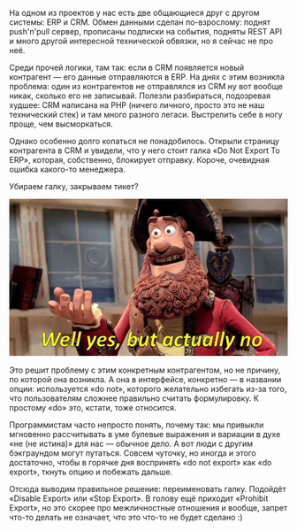 ﻿На одном из проектов у нас есть две общающиеся друг с другом системы: ERP и CRM. Обмен данными сделан по-взрослому: поднят push'n'pull сервер, прописаны подписки на события, подняты REST API и много другой интересной технической обвязки, но я сейчас не про неё.

Среди прочей логики, там так: если в CRM появляется новый контрагент — его данные отправляются в ERP. На днях с этим возникла проблема: один из контрагентов не отправлялся из CRM ну вот вообще никак, сколько его не записывай. Полезли разбираться, подозревая худшее: CRM написана на PHP (ничего личного, просто это не наш технический стек) и там много разного легаси. Выстрелить себе в ногу проще, чем высморкаться. 

Однако особенно долго копаться не понадобилось. Открыли страницу контрагента в CRM и увидели, что у него стоит галка «Do Not Export To ERP», которая, собственно, блокирует отправку. Короче, очевидная ошибка какого-то менеджера. 

Убираем галку, закрываем тикет?

![Well yes, but actually no](actually.jpg)

Это решит проблему с этим конкретным контрагентом, но не причину, по которой она возникла. А она в интерфейсе, конкретно — в названии опции: используется «do not», которого желательно избегать из-за того, что пользователям сложнее правильно считать формулировку. К простому «do» это, кстати, тоже относится.

Программистам часто непросто понять, почему так: мы привыкли мгновенно рассчитывать в уме булевые выражения и вариации в духе «не (не истина)» для нас — обычное дело. А вот люди с другим бэкграундом могут путаться. Совсем чуточку, но иногда и этого достаточно, чтобы в горячке дня воспринять «do not export» как «do export», ткнуть опцию и побежать дальше.

Отсюда выводим правильное решение: переименовать галку. Подойдёт «Disable Export» или «Stop Export». В голову ещё приходит «Prohibit Export», но это скорее про межличностные отношения и вообще, запрет что-то делать не означает, что это что-то не будет сделано :)